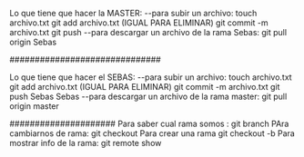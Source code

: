 Lo que tiene que hacer la MASTER:
--para subir un archivo: 
touch archivo.txt
git add archivo.txt (IGUAL PARA ELIMINAR)
git commit -m archivo.txt
git push
--para descargar un archivo de la rama Sebas:
git pull origin Sebas




##############################


Lo que tiene que hacer el SEBAS:
--para subir un archivo: 
touch archivo.txt
git add archivo.txt (IGUAL PARA ELIMINAR)
git commit -m archivo.txt
git push Sebas Sebas
--para descargar un archivo de la rama master:
git pull origin master




#####################
Para saber cual rama somos : git branch
PAra cambiarnos de rama: git checkout <RAMA>
Para crear una rama git checkout -b <Nombre RAMA>
Para mostrar info de la rama: git remote show <RAMA> 